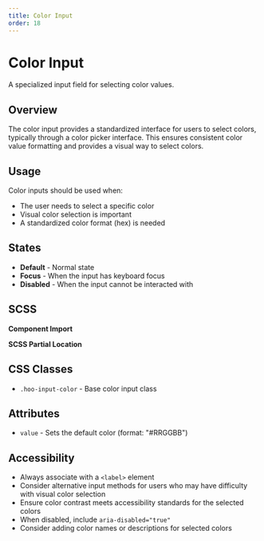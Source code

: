 ```yaml
---
title: Color Input
order: 18
---
```


# Color Input

A specialized input field for selecting color values.

## Overview

The color input provides a standardized interface for users to select colors, typically through a color picker interface. This ensures consistent color value formatting and provides a visual way to select colors.

## Usage

Color inputs should be used when:
* The user needs to select a specific color
* Visual color selection is important
* A standardized color format (hex) is needed

## States

* **Default** - Normal state
* **Focus** - When the input has keyboard focus
* **Disabled** - When the input cannot be interacted with

## SCSS

**Component Import**

**SCSS Partial Location**

## CSS Classes

* `.hoo-input-color` - Base color input class

## Attributes

* `value` - Sets the default color (format: "#RRGGBB")

## Accessibility

* Always associate with a `<label>` element
* Consider alternative input methods for users who may have difficulty with visual color selection
* Ensure color contrast meets accessibility standards for the selected colors
* When disabled, include `aria-disabled="true"`
* Consider adding color names or descriptions for selected colors
